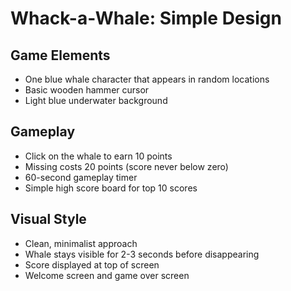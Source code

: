 # Whack-a-Whale: Simple Design

## Game Elements
- One blue whale character that appears in random locations
- Basic wooden hammer cursor
- Light blue underwater background

## Gameplay
- Click on the whale to earn 10 points
- Missing costs 20 points (score never below zero)
- 60-second gameplay timer
- Simple high score board for top 10 scores

## Visual Style
- Clean, minimalist approach
- Whale stays visible for 2-3 seconds before disappearing
- Score displayed at top of screen
- Welcome screen and game over screen
 
